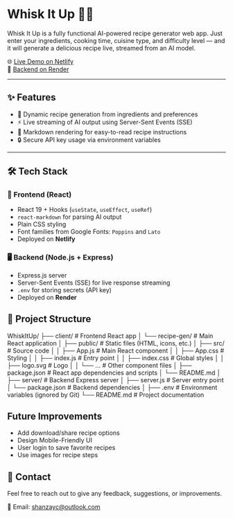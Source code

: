 # Whisk It Up 👨‍🍳

Whisk It Up is a fully functional AI-powered recipe generator web app. Just enter your ingredients, cooking time, cuisine type, and difficulty level — and it will generate a delicious recipe live, streamed from an AI model.

🌐 [Live Demo on Netlify](https://whiskitup.netlify.app/)  
🔗 [Backend on Render](https://recipe-generator-backend-7oi4.onrender.com)

---

## ✨ Features

- 🍲 Dynamic recipe generation from ingredients and preferences
- ⚡ Live streaming of AI output using Server-Sent Events (SSE)
- 🧠 Markdown rendering for easy-to-read recipe instructions
- 🔒 Secure API key usage via environment variables

---

## 🛠 Tech Stack

### 🔧 Frontend (React)
- React 19 + Hooks (`useState`, `useEffect`, `useRef`)
- `react-markdown` for parsing AI output
- Plain CSS styling
- Font families from Google Fonts: `Poppins` and `Lato`
- Deployed on **Netlify**

### 🖥 Backend (Node.js + Express)
- Express.js server
- Server-Sent Events (SSE) for live response streaming
- `.env` for storing secrets (API key)
- Deployed on **Render**

## 📂 Project Structure

WhiskItUp/ ├── client/ # Frontend React app │ └── recipe-gen/ # Main React application │ ├── public/ # Static files (HTML, icons, etc.) │ ├── src/ # Source code │ │ ├── App.js # Main React component │ │ ├── App.css # Styling │ │ ├── index.js # Entry point │ │ ├── index.css # Global styles │ │ ├── logo.svg # Logo │ │ └── ... # Other component files │ ├── package.json # React app dependencies and scripts │ └── README.md │ ├── server/ # Backend Express server │ ├── server.js # Server entry point │ └── package.json # Backend dependencies │ ├── .env # Environment variables (ignored by Git) └── README.md # Project documentation

## Future Improvements
- Add download/share recipe options
- Design Mobile-Friendly UI
- User login to save favorite recipes
- Use images for recipe steps

## 👥 Contact
Feel free to reach out to give any feedback, suggestions, or improvements.

💌 Email: [shanzayc@outlook.com](mailto:shanzayc@outlook.com)
